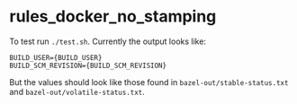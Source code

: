 # rules_docker_no_stamping

To test run `./test.sh`. Currently the output looks like:

```
BUILD_USER={BUILD_USER}
BUILD_SCM_REVISION={BUILD_SCM_REVISION}
```

But the values should look like those found in `bazel-out/stable-status.txt` and `bazel-out/volatile-status.txt`.
